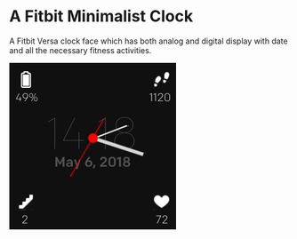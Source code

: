 # A Fitbit Minimalist Clock
A Fitbit Versa clock face which has both analog and digital display with date and all the necessary fitness activities.

![Image of Versa Minimalist Clock Face](Clock-screenshot.png)
